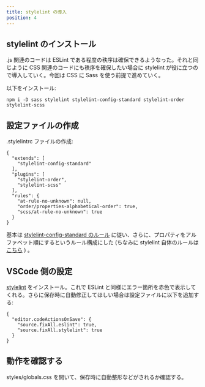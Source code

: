 ```yaml
---
title: stylelint の導入
position: 4
---
```


## stylelint のインストール

.js 関連のコードは ESLint である程度の秩序は確保できるようなった。それと同じように CSS 関連のコードにも秩序を確保したい場合に stylelint が役に立つので導入していく。今回は CSS に Sass を使う前提で進めていく。

以下をインストール:

```
npm i -D sass stylelint stylelint-config-standard stylelint-order stylelint-scss
```

## 設定ファイルの作成

.stylelintrc ファイルの作成:

```json[.stylelintrc]
{
  "extends": [
    "stylelint-config-standard"
  ],
  "plugins": [
    "stylelint-order",
    "stylelint-scss"
  ],
  "rules": {
    "at-rule-no-unknown": null,
    "order/properties-alphabetical-order": true,
    "scss/at-rule-no-unknown": true
  }
}
```

基本は [stylelint-config-standard のルール](https://github.com/stylelint/stylelint-config-standard/blob/master/index.js) に従い、さらに、プロパティをアルファベット順にするというルール構成にした (ちなみに stylelint 自体のルールは [こちら](https://stylelint.io/user-guide/rules/list) ) 。

## VSCode 側の設定

[stylelint](https://marketplace.visualstudio.com/items?itemName=stylelint.vscode-stylelint) をインストール。これで ESLint と同様にエラー箇所を赤色で表示してくれる。さらに保存時に自動修正してほしい場合は設定ファイルに以下を追加する:

```json[.vscode/settings.json]
{
  "editor.codeActionsOnSave": {
    "source.fixAll.eslint": true,
    "source.fixAll.stylelint": true
  }
}
```

## 動作を確認する

styles/globals.css を開いて、保存時に自動整形などがされるか確認する。